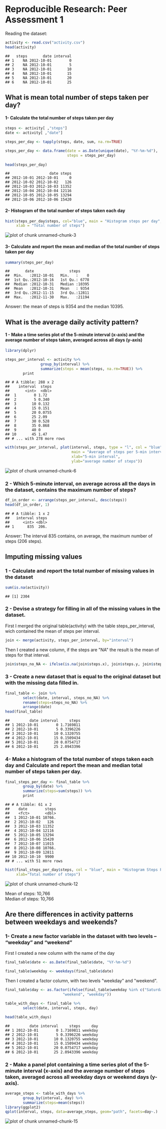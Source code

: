 # Reproducible Research: Peer Assessment 1

Reading the dataset:


```r
activity <- read.csv("activity.csv")
head(activity)
```

```
##   steps       date interval
## 1    NA 2012-10-01        0
## 2    NA 2012-10-01        5
## 3    NA 2012-10-01       10
## 4    NA 2012-10-01       15
## 5    NA 2012-10-01       20
## 6    NA 2012-10-01       25
```

## What is mean total number of steps taken per day?

#### 1- Calculate the total number of steps taken per day


```r
steps <- activity[ ,"steps"]
date <- activity[ ,"date"]

steps_per_day <- tapply(steps, date, sum, na.rm=TRUE)

steps_per_day <- data.frame(date = as.Date(unique(date), "%Y-%m-%d"),
                            steps = steps_per_day)
                         
head(steps_per_day)
```

```
##                  date steps
## 2012-10-01 2012-10-01     0
## 2012-10-02 2012-10-02   126
## 2012-10-03 2012-10-03 11352
## 2012-10-04 2012-10-04 12116
## 2012-10-05 2012-10-05 13294
## 2012-10-06 2012-10-06 15420
```

#### 2- Histogram of the total number of steps taken each day


```r
hist(steps_per_day$steps, col="blue", main = "Histogram steps per day",
     xlab = "Total number of steps")
```

![plot of chunk unnamed-chunk-3](figure/unnamed-chunk-3-1.png)

#### 3- Calculate and report the mean and median of the total number of steps taken per day


```r
summary(steps_per_day)
```

```
##       date                steps      
##  Min.   :2012-10-01   Min.   :    0  
##  1st Qu.:2012-10-16   1st Qu.: 6778  
##  Median :2012-10-31   Median :10395  
##  Mean   :2012-10-31   Mean   : 9354  
##  3rd Qu.:2012-11-15   3rd Qu.:12811  
##  Max.   :2012-11-30   Max.   :21194
```

Answer: the mean of steps is 9354 and the median 10395.

## What is the average daily activity pattern?

#### 1 - Make a time series plot of the 5-minute interval (x-axis) and the average number of steps taken, averaged across all days (y-axis)


```r
library(dplyr)
```


```r
steps_per_interval <- activity %>%
                group_by(interval) %>%
                summarize(steps = mean(steps, na.rm=TRUE)) %>%
        print
```

```
## # A tibble: 288 x 2
##    interval  steps
##       <int>  <dbl>
##  1        0 1.72  
##  2        5 0.340 
##  3       10 0.132 
##  4       15 0.151 
##  5       20 0.0755
##  6       25 2.09  
##  7       30 0.528 
##  8       35 0.868 
##  9       40 0     
## 10       45 1.47  
## # ... with 278 more rows
```

```r
with(steps_per_interval, plot(interval, steps, type = "l", col = "blue",
                              main = "Average of steps per 5-min interval",
                              xlab="5-min interval",
                              ylab="average number of steps"))
```

![plot of chunk unnamed-chunk-6](figure/unnamed-chunk-6-1.png)

### 2 - Which 5-minute interval, on average across all the days in the dataset, contains the maximum number of steps?

```r
df_in_order <- arrange(steps_per_interval, desc(steps))
head(df_in_order, 1)
```

```
## # A tibble: 1 x 2
##   interval steps
##      <int> <dbl>
## 1      835  206.
```

Answer: The interval 835 contains, on average, the maximum number of steps (206 steps).

## Imputing missing values

### 1 - Calculate and report the total number of missing values in the dataset


```r
sum(is.na(activity))
```

```
## [1] 2304
```

### 2 - Devise a strategy for filling in all of the missing values in the dataset. 

First I merged the original table(activity) with the table steps_per_interval, wich contained the mean of steps per interval.


```r
join <- merge(activity, steps_per_interval, by="interval")
```

Then I created a new column, if the steps are "NA" the result is the mean of steps for that interval.


```r
join$steps_no_NA <- ifelse(is.na(join$steps.x), join$steps.y, join$steps.x)
```


### 3 - Create a new dataset that is equal to the original dataset but with the missing data filled in.


```r
final_table <- join %>%
        select(date, interval, steps_no_NA) %>%
        rename(steps=steps_no_NA) %>%
        arrange(date)
head(final_table)
```

```
##         date interval     steps
## 1 2012-10-01        0 1.7169811
## 2 2012-10-01        5 0.3396226
## 3 2012-10-01       10 0.1320755
## 4 2012-10-01       15 0.1509434
## 5 2012-10-01       20 0.0754717
## 6 2012-10-01       25 2.0943396
```

### 4- Make a histogram of the total number of steps taken each day and Calculate and report the mean and median total number of steps taken per day.


```r
final_steps_per_day <- final_table %>%
        group_by(date) %>%
        summarize(steps=sum(steps)) %>%
        print
```

```
## # A tibble: 61 x 2
##    date        steps
##    <fct>       <dbl>
##  1 2012-10-01 10766.
##  2 2012-10-02   126 
##  3 2012-10-03 11352 
##  4 2012-10-04 12116 
##  5 2012-10-05 13294 
##  6 2012-10-06 15420 
##  7 2012-10-07 11015 
##  8 2012-10-08 10766.
##  9 2012-10-09 12811 
## 10 2012-10-10  9900 
## # ... with 51 more rows
```

```r
hist(final_steps_per_day$steps, col = "blue", main = "Histogram Steps Per Day",
     xlab="Total number of steps")
```

![plot of chunk unnamed-chunk-12](figure/unnamed-chunk-12-1.png)

Mean of steps: 10,766  
Median of steps: 10,766

## Are there differences in activity patterns between weekdays and weekends?

### 1- Create a new factor variable in the dataset with two levels – “weekday” and “weekend”

First I created a new column with the name of the day


```r
final_table$date <- as.Date(final_table$date, "%Y-%m-%d")

final_table$weekday <- weekdays(final_table$date)
```

Then I created a factor column, with two levels "weekday" and "weekend". 


```r
final_table$day <- as.factor(ifelse(final_table$weekday %in% c("Saturday","Sunday"), 
                          "weekend", "weekday"))

table_with_days <- final_table %>%
        select(date, interval, steps, day)

head(table_with_days)
```

```
##         date interval     steps     day
## 1 2012-10-01        0 1.7169811 weekday
## 2 2012-10-01        5 0.3396226 weekday
## 3 2012-10-01       10 0.1320755 weekday
## 4 2012-10-01       15 0.1509434 weekday
## 5 2012-10-01       20 0.0754717 weekday
## 6 2012-10-01       25 2.0943396 weekday
```

### 2 - Make a panel plot containing a time series plot of the 5-minute interval (x-axis) and the average number of steps taken, averaged across all weekday days or weekend days (y-axis).


```r
average_steps <- table_with_days %>%
        group_by(interval, day) %>%
        summarize(steps=mean(steps))
library(ggplot2)
qplot(interval, steps, data=average_steps, geom="path", facets=day~.)
```

![plot of chunk unnamed-chunk-15](figure/unnamed-chunk-15-1.png)
